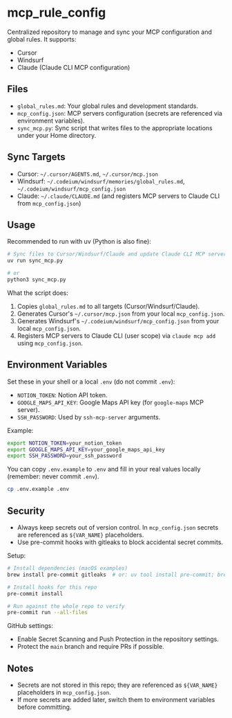 # mcp_rule_config

Centralized repository to manage and sync your MCP configuration and global rules. It supports:

- Cursor
- Windsurf
- Claude (Claude CLI MCP configuration)

## Files

- `global_rules.md`: Your global rules and development standards.
- `mcp_config.json`: MCP servers configuration (secrets are referenced via environment variables).
- `sync_mcp.py`: Sync script that writes files to the appropriate locations under your Home directory.

## Sync Targets

- Cursor: `~/.cursor/AGENTS.md`, `~/.cursor/mcp.json`
- Windsurf: `~/.codeium/windsurf/memories/global_rules.md`, `~/.codeium/windsurf/mcp_config.json`
- Claude: `~/.claude/CLAUDE.md` (and registers MCP servers to Claude CLI from `mcp_config.json`)

## Usage

Recommended to run with uv (Python is also fine):

```bash
# Sync files to Cursor/Windsurf/Claude and update Claude CLI MCP servers
uv run sync_mcp.py

# or
python3 sync_mcp.py
```

What the script does:

1. Copies `global_rules.md` to all targets (Cursor/Windsurf/Claude).
2. Generates Cursor's `~/.cursor/mcp.json` from your local `mcp_config.json`.
3. Generates Windsurf's `~/.codeium/windsurf/mcp_config.json` from your local `mcp_config.json`.
4. Registers MCP servers to Claude CLI (user scope) via `claude mcp add` using `mcp_config.json`.

## Environment Variables

Set these in your shell or a local `.env` (do not commit `.env`):

- `NOTION_TOKEN`: Notion API token.
- `GOOGLE_MAPS_API_KEY`: Google Maps API key (for `google-maps` MCP server).
- `SSH_PASSWORD`: Used by `ssh-mcp-server` arguments.

Example:

```bash
export NOTION_TOKEN=your_notion_token
export GOOGLE_MAPS_API_KEY=your_google_maps_api_key
export SSH_PASSWORD=your_ssh_password
```

You can copy `.env.example` to `.env` and fill in your real values locally (remember: never commit `.env`).

```bash
cp .env.example .env
```

## Security

- Always keep secrets out of version control. In `mcp_config.json` secrets are referenced as `${VAR_NAME}` placeholders.
- Use pre-commit hooks with gitleaks to block accidental secret commits.

Setup:

```bash
# Install dependencies (macOS examples)
brew install pre-commit gitleaks  # or: uv tool install pre-commit; brew install gitleaks

# Install hooks for this repo
pre-commit install

# Run against the whole repo to verify
pre-commit run --all-files
```

GitHub settings:

- Enable Secret Scanning and Push Protection in the repository settings.
- Protect the `main` branch and require PRs if possible.

## Notes

- Secrets are not stored in this repo; they are referenced as `${VAR_NAME}` placeholders in `mcp_config.json`.
- If more secrets are added later, switch them to environment variables before committing.
